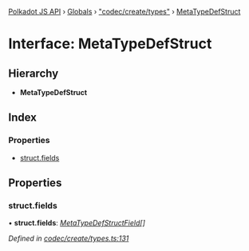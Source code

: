 [Polkadot JS API](../README.md) › [Globals](../globals.md) › ["codec/create/types"](../modules/_codec_create_types_.md) › [MetaTypeDefStruct](_codec_create_types_.metatypedefstruct.md)

# Interface: MetaTypeDefStruct

## Hierarchy

* **MetaTypeDefStruct**

## Index

### Properties

* [struct.fields](_codec_create_types_.metatypedefstruct.md#struct.fields)

## Properties

###  struct.fields

• **struct.fields**: *[MetaTypeDefStructField](_codec_create_types_.metatypedefstructfield.md)[]*

*Defined in [codec/create/types.ts:131](https://github.com/polkadot-js/api/blob/2338ecc2d7/packages/types/src/codec/create/types.ts#L131)*
